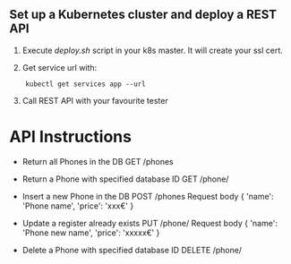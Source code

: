 ## Set up a Kubernetes cluster and deploy a REST API

1. Execute *deploy.sh* script in your k8s master. It will create your ssl cert.

2. Get service url with: 
```
    kubectl get services app --url
```

3. Call REST API with your favourite tester

# API Instructions

* Return all Phones in the DB
    GET /phones

* Return a Phone with specified database ID
    GET /phone/<id>

* Insert a new Phone in the DB
    POST /phones
    Request body
    {
     'name':    'Phone name',
     'price': 	 'xxx€'
    }

* Update a register already exists
    PUT /phone/<id>
    Request body
    {
     'name':    'Phone new name',
     'price': 	 'xxxxx€'
    }

* Delete a Phone with specified database ID
    DELETE /phone/<id>

